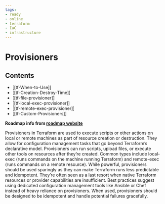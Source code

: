 ```yaml
---
tags:
- ready
- online
- terraform
- IaC
- infrastructure
---
```


# Provisioners

## Contents

- [[tf-When-to-Use]]
- [[tf-Creation-Destroy-Time]]
- [[tf-file-provisioner]]
- [[tf-local-exec-provisioner]]
- [[tf-remote-exec-provisioner]]
- [[tf-Custom-Provisioners]]

__Roadmap info from [roadmap website](https://roadmap.sh/terraform/provisioners@huXZz55P7kVJwTn5BS_Wk)__

Provisioners in Terraform are used to execute scripts or other actions on local or remote machines as part of resource creation or destruction. They allow for configuration management tasks that go beyond Terraform’s declarative model. Provisioners can run scripts, upload files, or execute other tools on resources after they’re created. Common types include local-exec (runs commands on the machine running Terraform) and remote-exec (runs commands on a remote resource). While powerful, provisioners should be used sparingly as they can make Terraform runs less predictable and idempotent. They’re often seen as a last resort when native Terraform resources or provider capabilities are insufficient. Best practices suggest using dedicated configuration management tools like Ansible or Chef instead of heavy reliance on provisioners. When used, provisioners should be designed to be idempotent and handle potential failures gracefully.
